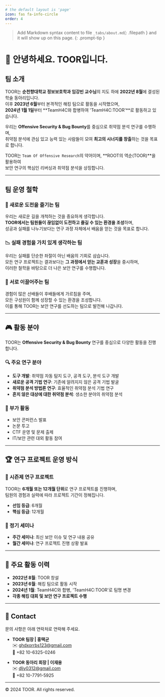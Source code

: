 ```yaml
---
# the default layout is 'page'
icon: fas fa-info-circle
order: 4
---
```


> Add Markdown syntax content to file `_tabs/about.md`{: .filepath } and it will show up on this page.
{: .prompt-tip }

# 🔎 안녕하세요. TOOR입니다.

## 팀 소개
TOOR는 **순천향대학교 정보보호학과 임강빈 교수님**의 지도 하에 **2022년 8월**에 결성된 학술 동아리입니다.  
이후 **2023년 6월**부터 본격적인 해킹 팀으로 활동을 시작했으며,  
**2024년 1월 1일**부터 **TeamH4C와 합병하여 'TeamH4C:TOOR'**로 활동하고 있습니다.  

우리는 **Offensive Security & Bug Bounty**를 중심으로 취약점 분석 연구를 수행하며,  
취약점 분석에 관심 있고 능력 있는 사람들이 모여 **최고의 시너지를 창출**하는 것을 목표로 합니다.  

TOOR는 `Team Of Offensive Research`의 약어이며, **ROOT의 역순(TOOR)**을 활용하여  
보안 연구의 핵심인 리버싱과 취약점 분석을 상징합니다.

---

## 팀 운영 철학

### 🚀 새로운 도전을 즐기는 팀
우리는 새로운 길을 개척하는 것을 중요하게 생각합니다.  
**TOOR에서는 팀원들이 끊임없이 도전하고 즐길 수 있는 환경을 조성**하며,  
성공과 실패를 나누기보다는 연구 과정 자체에서 배움을 얻는 것을 목표로 합니다.  

### 📉 실패 경험을 가치 있게 생각하는 팀
우리는 실패를 단순한 좌절이 아닌 배움의 기회로 삼습니다.  
모든 연구 프로젝트는 결과보다는 **그 과정에서 얻는 교훈과 성장**을 중시하며,  
이러한 철학을 바탕으로 더 나은 보안 연구를 수행합니다.  

### 🤝 서로 이끌어주는 팀
경험이 많은 선배들이 후배들에게 가르침을 주며,  
모든 구성원이 함께 성장할 수 있는 환경을 조성합니다.  
이를 통해 TOOR는 보안 연구를 선도하는 팀으로 발전해 나갑니다.

---

## 🎮 활동 분야

TOOR는 **Offensive Security & Bug Bounty** 연구를 중심으로 다양한 활동을 진행합니다.

### 🔍 주요 연구 분야
- **도구 개발**: 취약점 자동 탐지 도구, 공격 도구, 분석 도구 개발  
- **새로운 공격 기법 연구**: 기존에 알려지지 않은 공격 기법 발굴  
- **취약점 분석 방법론 연구**: 효율적인 취약점 분석 기법 연구  
- **흔치 않은 대상에 대한 취약점 분석**: 생소한 분야의 취약점 분석  

### 📢 부가 활동
- 보안 콘퍼런스 발표  
- 논문 투고  
- CTF 운영 및 문제 출제  
- IT/보안 관련 대외 활동 참여  

---

## 🏆 연구 프로젝트 운영 방식

### 📅 시즌제 연구 프로젝트
TOOR는 **6개월 또는 12개월 단위**로 연구 프로젝트를 진행하며,  
팀원의 경험과 실력에 따라 프로젝트 기간이 정해집니다.  
- **선임 등급**: 6개월  
- **핵심 등급**: 12개월  

### 🎤 정기 세미나
- **주간 세미나**: 최신 보안 이슈 및 연구 내용 공유  
- **월간 세미나**: 연구 프로젝트 진행 상황 발표  

---

## 📅 주요 활동 이력

- **2022년 8월**: TOOR 창설  
- **2023년 6월**: 해킹 팀으로 활동 시작  
- **2024년 1월**: TeamH4C와 합병, 'TeamH4C:TOOR'로 팀명 변경  
- **각종 해킹 대회 및 보안 연구 프로젝트 수행**  

---

## 👋 Contact

문의 사항은 아래 연락처로 연락해 주세요.

- **TOOR 팀장 | 홍택균**  
  ✉️ [ghdxorrbs123@gmail.com](mailto:ghdxorrbs123@gmail.com)  
  📱 +82 10-6325-0246  

- **TOOR 동아리 회장 | 이재용**  
  ✉️ [dljy0312@gmail.com](mailto:dljy0312@gmail.com)  
  📱 +82 10-7791-5925  

---

© 2024 TOOR. All rights reserved.
